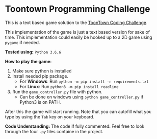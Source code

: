 # Toontown Programming Challenge

This is a text based game solution to the [ToonTown Coding Challenge](Programming_Application_Challenge.pdf).

This implementation of the game is just a text based version for sake of time. This implementation could easily be hooked up to a 2D game using `pygame` if needed.

**Tested using:** `Python 3.6.6`

**How to play the game:**
1) Make sure python is installed
2) Install needed pip package.
    * For **Windows**: Run `python -m pip install -r requirements.txt`
    * For **Linux**: Run `python3 -m pip install readline`
3) Run the `game_controller.py` file with python.
    * Can be done on windows using `python game_controller.py` if Python3 is on PATH.

After this the game will start running. Note that you can autofill what you type by using the `Tab` key on your keyboard.

**Code Understanding:**
The code if fully commented. Feel free to look through the four `.py` files containe in the project.